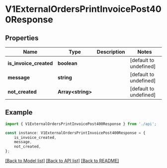 # V1ExternalOrdersPrintInvoicePost400Response


## Properties

Name | Type | Description | Notes
------------ | ------------- | ------------- | -------------
**is_invoice_created** | **boolean** |  | [default to undefined]
**message** | **string** |  | [default to undefined]
**not_created** | **Array&lt;string&gt;** |  | [default to undefined]

## Example

```typescript
import { V1ExternalOrdersPrintInvoicePost400Response } from './api';

const instance: V1ExternalOrdersPrintInvoicePost400Response = {
    is_invoice_created,
    message,
    not_created,
};
```

[[Back to Model list]](../README.md#documentation-for-models) [[Back to API list]](../README.md#documentation-for-api-endpoints) [[Back to README]](../README.md)
